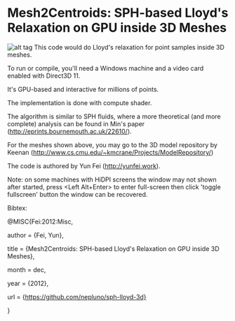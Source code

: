 # Mesh2Centroids: SPH-based Lloyd's Relaxation on GPU inside 3D Meshes
![alt tag](http://www.columbia.edu/~yf2320/lloyd.jpg)
This code would do Lloyd's relaxation for point samples inside 3D meshes. 

To run or compile, you'll need a Windows machine and a video card enabled with Direct3D 11. 

It's GPU-based and interactive for millions of points. 

The implementation is done with compute shader. 

The algorithm is similar to SPH fluids, where a more theoretical (and more complete) analysis can be found in Min's paper (http://eprints.bournemouth.ac.uk/22610/).

For the meshes shown above, you may go to the 3D model repository by Keenan (http://www.cs.cmu.edu/~kmcrane/Projects/ModelRepository/)

The code is authored by Yun Fei (http://yunfei.work).

Note: on some machines with HiDPI screens the window may not shown after started, press <Left Alt+Enter> to enter full-screen then click 'toggle fullscreen' button the window can be recovered. 

Bibtex:

@MISC{Fei:2012:Misc,

author = {Fei, Yun},

title = {Mesh2Centroids: SPH-based Lloyd's Relaxation on GPU inside 3D Meshes},

month = dec,

year = {2012},

url = {https://github.com/nepluno/sph-lloyd-3d}

}